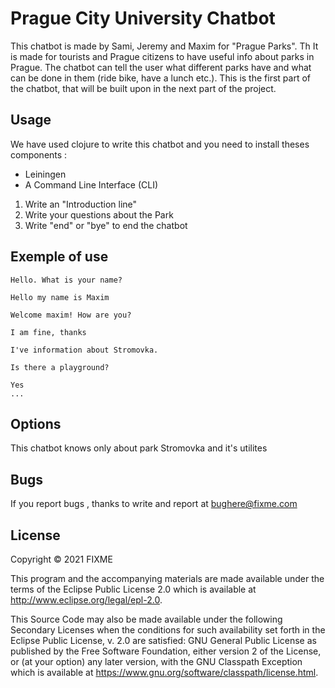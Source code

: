 # Prague City University Chatbot

This chatbot is made by Sami, Jeremy and Maxim for "Prague Parks". Th It is made for tourists and Prague citizens to have useful info about parks in Prague. The chatbot can tell the user what different parks have and what can be done in them (ride bike, have a lunch etc.). This is the first part of the chatbot, that will be built upon in the next part of the project.


## Usage
We have used clojure to write this chatbot and you need to install theses components :

- Leiningen
- A Command Line Interface (CLI)

1) Write an "Introduction line"
2) Write your questions about the Park
3) Write "end" or "bye" to end the chatbot

## Exemple of use
```
Hello. What is your name?

Hello my name is Maxim

Welcome maxim! How are you?

I am fine, thanks

I've information about Stromovka.

Is there a playground?

Yes
...
```
## Options

This chatbot knows only about park Stromovka and it's utilites


## Bugs 

If you report bugs , thanks to write and report at bughere@fixme.com


## License

Copyright © 2021 FIXME

This program and the accompanying materials are made available under the
terms of the Eclipse Public License 2.0 which is available at
http://www.eclipse.org/legal/epl-2.0.

This Source Code may also be made available under the following Secondary
Licenses when the conditions for such availability set forth in the Eclipse
Public License, v. 2.0 are satisfied: GNU General Public License as published by
the Free Software Foundation, either version 2 of the License, or (at your
option) any later version, with the GNU Classpath Exception which is available
at https://www.gnu.org/software/classpath/license.html.

